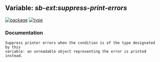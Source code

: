 ## Variable: ***sb-ext:*suppress-print-errors****
[![package](https://img.shields.io/badge/Package-SB--EXT-5f9ea0.svg?style=social&colorA=999999)](../) [![type](https://img.shields.io/badge/Type-Variable-5f9ea0.svg?style=social&colorA=999999)](../#variable) 
### Documentation
```
Suppress printer errors when the condition is of the type designated by this
variable: an unreadable object representing the error is printed instead.
```
